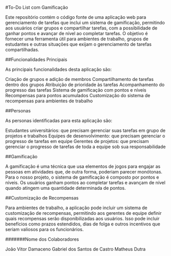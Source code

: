 #To-Do List com Gamificação

Este repositório contém o código fonte de uma aplicação web para gerenciamento de tarefas que inclui um sistema de gamificação, permitindo aos usuários criar grupos e compartilhar tarefas, com a possibilidade de ganhar pontos e avançar de nível ao completar tarefas. O objetivo é fornecer uma ferramenta útil para ambientes de trabalho, grupos de estudantes e outras situações que exijam o gerenciamento de tarefas compartilhadas.

##Funcionalidades Principais

As principais funcionalidades desta aplicação são:

Criação de grupos e adição de membros
Compartilhamento de tarefas dentro dos grupos
Atribuição de prioridade às tarefas
Acompanhamento do progresso das tarefas
Sistema de gamificação com pontos e níveis
Recompensas para pontos acumulados
Customização do sistema de recompensas para ambientes de trabalho

##Personas

As personas identificadas para esta aplicação são:

Estudantes universitários: que precisam gerenciar suas tarefas em grupo de projetos e trabalhos
Equipes de desenvolvimento: que precisam gerenciar o progresso de tarefas em equipe
Gerentes de projetos: que precisam gerenciar o progresso de tarefas de toda a equipe sob sua responsabilidade

##Gamificação

A gamificação é uma técnica que usa elementos de jogos para engajar as pessoas em atividades que, de outra forma, poderiam parecer monótonas. Para o nosso projeto, o sistema de gamificação é composto por pontos e níveis. Os usuários ganham pontos ao completar tarefas e avançam de nível quando atingem uma quantidade determinada de pontos.

##Customização de Recompensas

Para ambientes de trabalho, a aplicação pode incluir um sistema de customização de recompensas, permitindo aos gerentes de equipe definir quais recompensas serão disponibilizadas aos usuários. Isso pode incluir benefícios como prazos estendidos, dias de folga e outros incentivos que seriam valiosos para os funcionários.

#######Nome dos Colaboradores

João Vitor Damaceno
Gabriel dos Santos de Castro
Matheus Dutra
